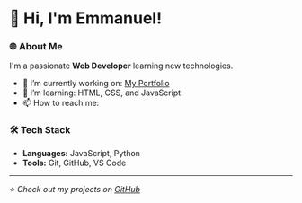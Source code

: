 # 👋 Hi, I'm Emmanuel! 

### 🌐 About Me
I'm a passionate **Web Developer** learning new technologies.  
- 🔭 I’m currently working on: [My Portfolio](https://emmanuel2020-bit.github.io/markdown-portfolio/)
- 🌱 I’m learning: HTML, CSS, and JavaScript
- 📫 How to reach me: 

### 🛠️ Tech Stack
- **Languages:** JavaScript, Python   
- **Tools:** Git, GitHub, VS Code  

---

⭐️ *Check out my projects on [GitHub](https://github.com/emmanuel2020-bit)*  
